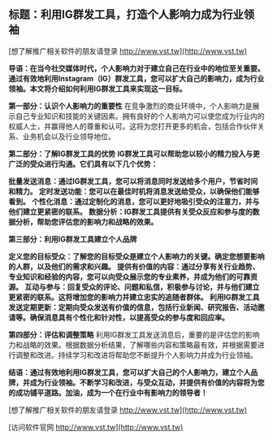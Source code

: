 ## **标题：利用IG群发工具，打造个人影响力成为行业领袖**

[想了解推广相关软件的朋友请登录 http://www.vst.tw](http://www.vst.tw)

**导语：在当今社交媒体时代，个人影响力对于建立自己在行业中的地位至关重要。通过有效地利用Instagram（IG）群发工具，您可以扩大自己的影响力，成为行业领袖。本文将介绍如何利用IG群发工具来实现这一目标。**

**第一部分：认识个人影响力的重要性**
在竞争激烈的商业环境中，个人影响力是展示自己专业知识和技能的关键因素。拥有良好的个人影响力可以使您成为行业内的权威人士，并赢得他人的尊重和认可。这将为您打开更多的机会，包括合作伙伴关系、业务机会以及行业领导地位。

**第二部分：了解IG群发工具的优势**
**IG群发工具可以帮助您以较小的精力投入与更广泛的受众进行沟通。它们具有以下几个优势：**

**批量发送消息：通过IG群发工具，您可以将消息同时发送给多个用户，节省时间和精力。**
**定时发送功能：您可以在最佳时机将消息发送给受众，以确保他们能够看到。**
**个性化消息：通过定制化的消息，您可以更好地吸引受众的注意力，并与他们建立更紧密的联系。**
**数据分析：IG群发工具提供有关受众反应和参与度的数据分析，帮助您评估您的影响力和战略的效果。**

**第三部分：利用IG群发工具建立个人品牌**

**定义您的目标受众：了解您的目标受众是建立个人影响力的关键。确定您想要影响的人群，以及他们的需求和兴趣。**
**提供有价值的内容：通过分享有关行业趋势、专业知识和经验的内容，您可以向受众展示您的专业素养，并成为他们的可靠资源。**
**互动与参与：回复受众的评论、问题和私信，积极参与讨论，并与他们建立更紧密的联系。这将增加您的影响力并建立忠实的追随者群体。**
**利用IG群发工具发送定期更新：定期向受众发送有价值的信息，包括行业新闻、研究报告、活动邀请等。确保消息具有个性化和针对性，以提高受众的参与度和回应率。**

**第四部分：评估和调整策略**
利用IG群发工具发送消息后，重要的是评估您的影响力和战略的效果。根据数据分析结果，了解哪些内容和策略最有效，并根据需要进行调整和改进。持续学习和改进将帮助您不断提升个人影响力并成为行业领袖。

**结语：通过有效地利用IG群发工具，您可以扩大自己的个人影响力，建立个人品牌，并成为行业领袖。不断学习和改进，与受众互动，并提供有价值的内容将为您的成功铺平道路。加油，成为一个在行业中有影响力的领导者！**

[想了解推广相关软件的朋友请登录 http://www.vst.tw](http://www.vst.tw)


[访问软件官网 http://www.vst.tw](http://www.vst.tw)

